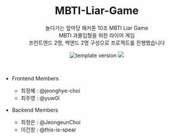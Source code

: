 <br/>
<h1 align="middle">MBTI-Liar-Game</h1>
<p align="middle">
놀다가는 앞마당 해커톤 10조 MBTI Liar Game
<br/>
MBTI 과몰입형을 위한 라이어 게임
<br/>
프런트엔드 2명, 백앤드 2명 구성으로 프로젝트를 진행했습니다
</p>
<p align="middle">
  <img src="https://img.shields.io/badge/version-1.0.0-blue?style=flat-square" alt="template version"/>
  <img src="https://img.shields.io/badge/language-md-md.svg?style=flat-square"/>
</p>
<br/>

- Frontend Members

  - 최정혜 : @jeonghye-choi
  - 최주영 : @yuw0l

- Backend Members
  - 최정은 : @JeongeunChoi
  - 이건창 : @this-is-spear
